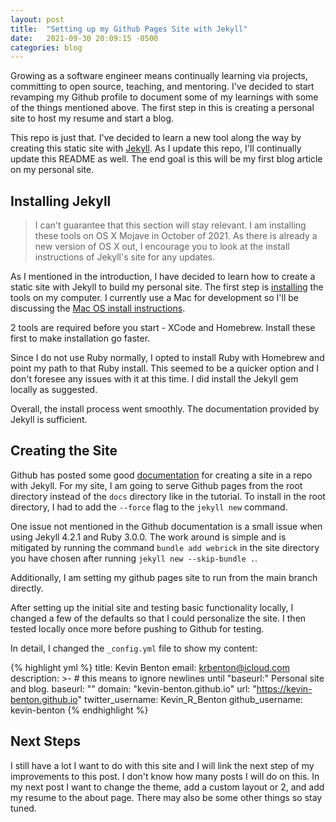 ```yaml
---
layout: post
title:  "Setting up my Github Pages Site with Jekyll"
date:   2021-09-30 20:09:15 -0500
categories: blog
---
```


Growing as a software engineer means continually learning via projects, committing to open 
source, teaching, and mentoring. I've decided to start revamping my Github profile to document 
some of my learnings with some of the things mentioned above. The first step in this is creating 
a personal site to host my resume and start a blog.

<!--more-->
This repo is just that. I've decided to learn a new tool along the way by creating this static 
site with [Jekyll][jekyll]. As I update this repo, I'll continually update this README as well. 
The end goal is this will be my first blog article on my personal site. 

## Installing Jekyll

> I can't guarantee that this section will stay relevant. I am installing these tools on OS X Mojave 
> in October of 2021. As there is already a new version of OS X out, I encourage you to look at the 
> install instructions of Jekyll's site for any updates.

As I mentioned in the introduction, I have decided to learn how to create a static site with Jekyll to 
build my personal site. The first step is [installing][jekyll-install] the 
tools on my computer. I currently use a Mac for development so I'll be discussing the 
[Mac OS install instructions][jekyll-macinstall].

2 tools are required before you start - XCode and Homebrew. Install these first to make installation go 
faster.

Since I do not use Ruby normally, I opted to install Ruby with Homebrew and point my path to that Ruby 
install. This seemed to be a quicker option and I don't foresee any issues with it at this time. I did 
install the Jekyll gem locally as suggested.

Overall, the install process went smoothly. The documentation provided by Jekyll is sufficient.

## Creating the Site

Github has posted some good [documentation][github-create] for creating a site in a repo with Jekyll. 
For my site, I am going to serve Github pages from the root directory instead of the `docs` 
directory like in the tutorial. To install in the root directory, I had to add the `--force` flag to the `jekyll new` command.

One issue not mentioned in the Github documentation is a small issue when using Jekyll 4.2.1 and 
Ruby 3.0.0. The work around is simple and is mitigated by running the command `bundle add webrick` 
in the site directory you have chosen after running `jekyll new --skip-bundle .`.

Additionally, I am setting my github pages site to run from the main branch directly.

After setting up the initial site and testing basic functionality locally, I changed a few of the 
defaults so that I could personalize the site. I then tested locally once more before pushing to 
Github for testing.

In detail, I changed the `_config.yml` file to show my content:

{% highlight yml %}
title: Kevin Benton
email: krbenton@icloud.com
description: >- # this means to ignore newlines until "baseurl:"
  Personal site and blog.
baseurl: ""
domain: "kevin-benton.github.io"
url: "https://kevin-benton.github.io"
twitter_username: Kevin_R_Benton
github_username: kevin-benton
{% endhighlight %}

## Next Steps

I still have a lot I want to do with this site and I will link the next step of my improvements to this 
post. I don't know how many posts I will do on this. In my next post I want to change the theme, add a 
custom layout or 2, and add my resume to the about page. There may also be some other things so stay 
tuned.

[jekyll]: https://jekyllrb.com
[jekyll-install]: https://jekyllrb.com/docs/installation/
[jekyll-macinstall]: https://jekyllrb.com/docs/installation/macos/
[github-create]: https://docs.github.com/en/pages/setting-up-a-github-pages-site-with-jekyll/creating-a-github-pages-site-with-jekyll
